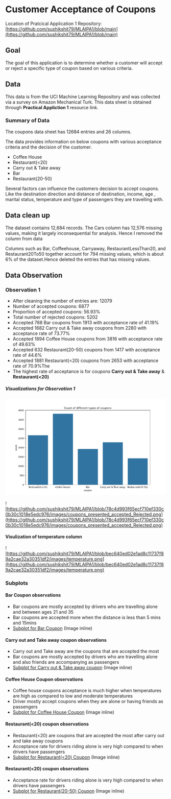 # Customer Acceptance of Coupons

Location of Pratcical Application 1 Repository: [https://github.com/sushikshit79/MLAIPA1/blob/main](https://github.com/sushikshit79/MLAIPA1/blob/main)

## Goal
The goal of this application is to determine whether a customer will accept or reject a specific type of coupon based on various criteria.

## Data
This data is from the UCI Machine Learning Repository and was collected via a survey on Amazon Mechanical Turk. This data sheet is obtained through **Practical Appliction 1** resource link.

### Summary of Data
The coupons data sheet has 12684 entries and 26 columns.

The data provides information on below coupons with various acceptance criteria and the decision of the customer. 
- Coffee House
- Restaurant(<20)
- Carry out & Take away
- Bar                   
- Restaurant(20-50)

Several factors can influence the customers decision to accept coupons. Like the destination direction and distance of destination, income, age , marital status, temperature and type of passengers they are travelling with.

## Data clean up
The dataset contains 12,684 records. The Cars column has 12,576 missing values, making it largely inconsequential for analysis. Hence I removed the column from data

Columns such as Bar, Coffeehouse, Carryaway, RestaurantLessThan20, and Restaurant20To50 together account for 794 missing values, which is about 6% of the dataset.Hence deleted the entries that has missing values.

## Data Observation

### Observation 1

 - After cleaning the number of entries are: 12079
 - Number of accepted coupons: 6877
 - Proportion of accepted coupons: 56.93%
 - Total number of rejected coupons: 5202
 - Accepted 788 Bar coupons from 1913 with acceptance rate of 41.19%
 - Accepted 1682 Carry out & Take away coupons from 2280 with acceptance rate of 73.77%
 - Accepted 1894 Coffee House coupons from 3816 with acceptance rate of 49.63%
 - Accepted 632 Restaurant(20-50) coupons from 1417 with acceptance rate of 44.6%
 - Accepted 1881 Restaurant(<20) coupons from 2653 with acceptance rate of 70.9%The 
 - The highest rate of acceptance is for coupons **Carry out & Take away** & **Restaurant(<20)**

##### Visualizations for Observation 1
![Coupon counts for different coupons](https://github.com/sushikshit79/MLAIPA1/blob/e10a92badddefdd89009e1cb0007c749d50c4772/images/couponcount.png)


![https://github.com/sushikshit79/MLAIPA1/blob/78c4d993f65ecf710ef330c0b30c1018e5edc976/images/coupons_presented_accepted_Rejected.png](https://github.com/sushikshit79/MLAIPA1/blob/78c4d993f65ecf710ef330c0b30c1018e5edc976/images/coupons_presented_accepted_Rejected.png)

#### Visulization of temperature column
![https://github.com/sushikshit79/MLAIPA1/blob/bec640ed02e1ad8c11737f89a2cae32a30351df2/images/temperature.png](https://github.com/sushikshit79/MLAIPA1/blob/bec640ed02e1ad8c11737f89a2cae32a30351df2/images/temperature.png)

### Subplots

#### Bar Coupon observations
- Bar coupons are mostly accepted by drivers who are travelling alone and between ages 21 and 35
- Bar coupons are accepted more when the distance is less than 5 mins and 15mins
- [Subplot for Bar Coupon](https://github.com/sushikshit79/MLAIPA1/blob/main/images/Bar_coupons_subplot.png) (Image inline)


#### Carry out and Take away coupon observations
- Carry out and Take away are the coupons that are accepted the most
- Bar coupons are mostly accepted by drivers who are travelling alone and also friends are accompanying as passengers
- [Subplot for Carry out & Take away coupon](https://github.com/sushikshit79/MLAIPA1/blob/main/images/Carry%20out%20%26%20Take%20away_coupons_subplot.png) (Image inline)

#### Coffee House Coupon observations
 -  Coffee house coupons acceptance is much higher when temperatures are high as compared to low and moderate temperatures
 -  Driver mostly accept coupons when they are alone or having friends as passengers
 - [Subplot for Coffee House Coupon](https://github.com/sushikshit79/MLAIPA1/blob/main/images/Coffee%20House_coupons_subplot.png) (Image inline)

#### Restaurant(<20) coupon observations
- Restaurant(<20) are coupons that are accepted the most after carry out and take away coupons
- Acceptance rate for drivers riding alone is very high compared to when drivers have passengers
- [Subplot for Restaurant(<20) Coupon](https://github.com/sushikshit79/MLAIPA1/blob/main/images/Restaurant(%3C20)_coupons_subplot.png) (Image inline)

#### Restaurant(<20) coupon observations
- Acceptance rate for drivers riding alone is very high compared to when drivers have passengers
- [Subplot for Restaurant(20-50) Coupon](https://github.com/sushikshit79/MLAIPA1/blob/main/images/Restaurant(20-50)_coupons_subplot.png) (Image inline)
